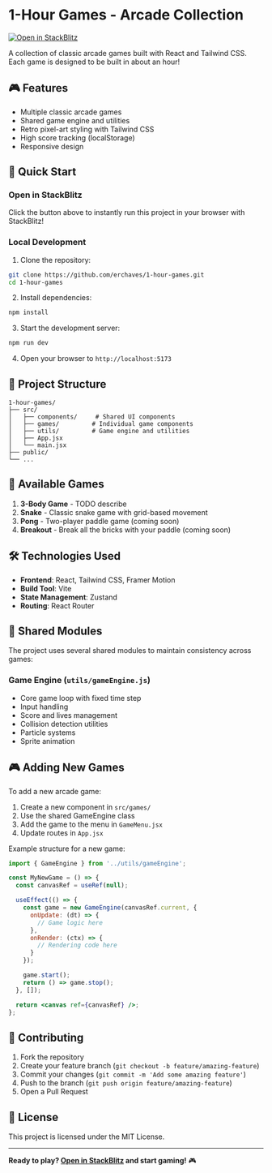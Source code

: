 # 1-Hour Games - Arcade Collection

[![Open in StackBlitz](https://developer.stackblitz.com/img/open_in_stackblitz.svg)](https://stackblitz.com/github/erchaves/1-hour-games)

A collection of classic arcade games built with React and Tailwind CSS. Each game is designed to be built in about an hour!

## 🎮 Features

- Multiple classic arcade games
- Shared game engine and utilities
- Retro pixel-art styling with Tailwind CSS
- High score tracking (localStorage)
- Responsive design

## 🚀 Quick Start

### Open in StackBlitz

Click the button above to instantly run this project in your browser with StackBlitz!

### Local Development

1. Clone the repository:
```bash
git clone https://github.com/erchaves/1-hour-games.git
cd 1-hour-games
```

2. Install dependencies:
```bash
npm install
```

3. Start the development server:
```bash
npm run dev
```

4. Open your browser to `http://localhost:5173`

## 📁 Project Structure

```
1-hour-games/
├── src/
│   ├── components/     # Shared UI components
│   ├── games/         # Individual game components
│   ├── utils/         # Game engine and utilities
│   ├── App.jsx
│   └── main.jsx
├── public/
└── ...
```

## 🎯 Available Games

1. **3-Body Game** - TODO describe
2. **Snake** - Classic snake game with grid-based movement
3. **Pong** - Two-player paddle game (coming soon)
4. **Breakout** - Break all the bricks with your paddle (coming soon)

## 🛠️ Technologies Used

- **Frontend**: React, Tailwind CSS, Framer Motion
- **Build Tool**: Vite
- **State Management**: Zustand
- **Routing**: React Router

## 🎨 Shared Modules

The project uses several shared modules to maintain consistency across games:

### Game Engine (`utils/gameEngine.js`)
- Core game loop with fixed time step
- Input handling
- Score and lives management
- Collision detection utilities
- Particle systems
- Sprite animation

## 🎮 Adding New Games

To add a new arcade game:

1. Create a new component in `src/games/`
2. Use the shared GameEngine class
3. Add the game to the menu in `GameMenu.jsx`
4. Update routes in `App.jsx`

Example structure for a new game:

```jsx
import { GameEngine } from '../utils/gameEngine';

const MyNewGame = () => {
  const canvasRef = useRef(null);

  useEffect(() => {
    const game = new GameEngine(canvasRef.current, {
      onUpdate: (dt) => {
        // Game logic here
      },
      onRender: (ctx) => {
        // Rendering code here
      }
    });

    game.start();
    return () => game.stop();
  }, []);

  return <canvas ref={canvasRef} />;
};
```

## 🤝 Contributing

1. Fork the repository
2. Create your feature branch (`git checkout -b feature/amazing-feature`)
3. Commit your changes (`git commit -m 'Add some amazing feature'`)
4. Push to the branch (`git push origin feature/amazing-feature`)
5. Open a Pull Request

## 📝 License

This project is licensed under the MIT License.

---

**Ready to play? [Open in StackBlitz](https://stackblitz.com/github/erchaves/1-hour-games) and start gaming!** 🎮